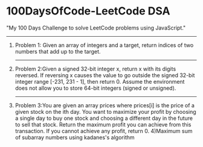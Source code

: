 # 100DaysOfCode-LeetCode DSA
"My 100 Days Challenge to solve LeetCode problems using JavaScript."<br><hr>
1) Problem 1: Given an array of integers and a target, return indices of two numbers that add up to the target.<br><hr>
2) Problem 2:Given a signed 32-bit integer x, return x with its digits reversed. If reversing x causes the value to go outside the signed 32-bit integer range [-231, 231 - 1], then return 0.
Assume the environment does not allow you to store 64-bit integers (signed or unsigned).<br> <hr>
3) Problem 3:You are given an array prices where prices[i] is the price of a given stock on the ith day.
You want to maximize your profit by choosing a single day to buy one stock and choosing a different day in the future to sell that stock.
Return the maximum profit you can achieve from this transaction. If you cannot achieve any profit, return 0.
4)Maximum sum of subarray numbers using kadanes's algorithm
